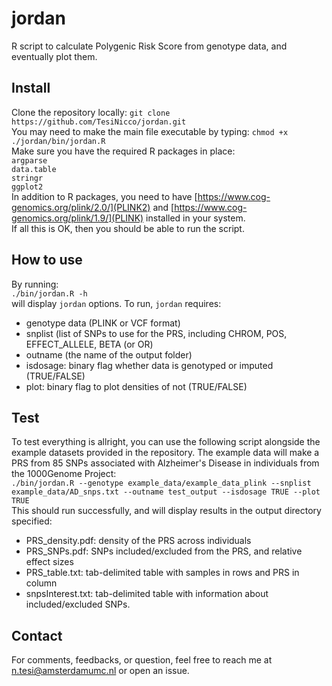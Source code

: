 # jordan
R script to calculate Polygenic Risk Score from genotype data, and eventually plot them.

## Install
Clone the repository locally:
`git clone https://github.com/TesiNicco/jordan.git`  
You may need to make the main file executable by typing:
`chmod +x ./jordan/bin/jordan.R`  
Make sure you have the required R packages in place:  
`argparse`  
`data.table`  
`stringr`  
`ggplot2`  
In addition to R packages, you need to have [https://www.cog-genomics.org/plink/2.0/](PLINK2) and [https://www.cog-genomics.org/plink/1.9/](PLINK) installed in your system.  
If all this is OK, then you should be able to run the script.  

## How to use
By running:  
`./bin/jordan.R -h`  
will display `jordan` options. To run, `jordan` requires:  
- genotype data (PLINK or VCF format)  
- snplist (list of SNPs to use for the PRS, including CHROM, POS, EFFECT_ALLELE, BETA (or OR)  
- outname (the name of the output folder)  
- isdosage: binary flag whether data is genotyped or imputed (TRUE/FALSE)  
- plot: binary flag to plot densities of not (TRUE/FALSE)  

## Test
To test everything is allright, you can use the following script alongside the example datasets provided in the repository. The example data will make a PRS from 85 SNPs associated with Alzheimer's Disease in individuals from the 1000Genome Project:  
`./bin/jordan.R --genotype example_data/example_data_plink --snplist example_data/AD_snps.txt --outname test_output --isdosage TRUE --plot TRUE`  
This should run successfully, and will display results in the output directory specified:  
- PRS_density.pdf: density of the PRS across individuals  
- PRS_SNPs.pdf: SNPs included/excluded from the PRS, and relative effect sizes  
- PRS_table.txt: tab-delimited table with samples in rows and PRS in column  
- snpsInterest.txt: tab-delimited table with information about included/excluded SNPs.  

## Contact
For comments, feedbacks, or question, feel free to reach me at n.tesi@amsterdamumc.nl or open an issue.



